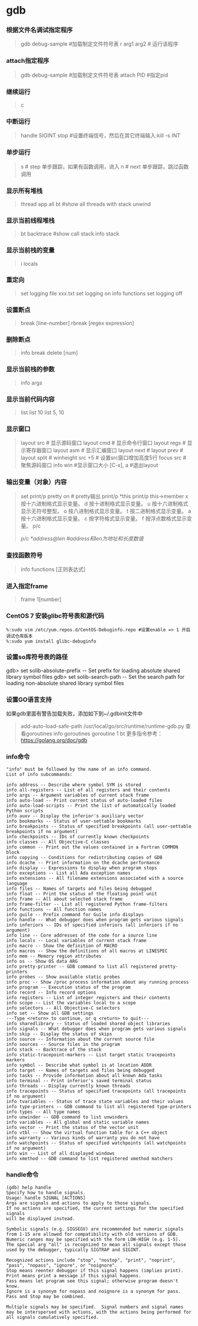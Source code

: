 # gdb 
### 根据文件名调试指定程序
>gdb debug-sample #加载制定文件符号表
>r arg1 arg2 # 运行该程序

### attach指定程序
>gdb debug-sample #加载制定文件符号表
>attach PID #指定pid

### 继续运行
>c

### 中断运行
>handle SIGINT stop #设置终端信号，然后在其它终端输入:kill -s INT <PID>


### 单步运行
>s # step <count> 单步跟踪，如果有函数调用，进入
>n # next <count> 单步跟踪，跳过函数调用

### 显示所有堆栈
>thread app all bt #show all threads with stack unwind

### 显示当前线程堆栈
>bt
>backtrace #show call stack
>info stack

### 显示当前栈的变量
>i locals

### 重定向
>set logging file xxx.txt
>set logging on
>info functions
>set logging off

### 设置断点
>break [line-number]
>rbreak [regex expression]

### 删除断点
>info break
>delete [num]

### 显示当前栈的参数
>info args

### 显示当前代码内容
>list
>list 10
>list 5, 10

### 显示窗口
>layout src # 显示源码窗口
>layout cmd # 显示命令行窗口
>layout regs # 显示寄存器窗口
>layout asm # 显示汇编窗口
>layout next #
>layout prev #
>layout split # 
>winheight src +5 # 设置src窗口增加高度5行
>focus src # 聚焦源码窗口
>info win #显示窗口大小
>[C-x], a #退出layout

### 输出变量（对象）内容
>set print/p pretty on # pretty输出
>print/p *this
>print/p this->member
x 按十六进制格式显示变量。
d 按十进制格式显示变量。
u 按十六进制格式显示无符号整型。
o 按八进制格式显示变量。
t 按二进制格式显示变量。
a 按十六进制格式显示变量。
c 按字符格式显示变量。
f 按浮点数格式显示变量。
>p/c <address>
>p/c *address@len #address和len为地址和长度数值

### 查找函数符号
>info functions [正则表达式]

### 进入指定frame
>frame 1[number]

### CentOS 7 安装glibc符号表和源代码

```shell
%:sudo vim /etc/yum.repos.d/CentOS-Debuginfo.repo #设置enable => 1 开启调试仓库版本
%:sudo yum install glibc-debuginfo
```
### 设置so库符号表的路径
gdb> set solib-absolute-prefix -- Set prefix for loading absolute shared library symbol files
gdb> set solib-search-path -- Set the search path for loading non-absolute shared library symbol files

### 设置GO语言支持
如果gdb里面有警告加载失败，添加如下到~/.gdbinit文件中
>add-auto-load-safe-path /usr/local/go/src/runtime/runtime-gdb.py
查看goroutines
>info goroutines
>goroutine 1 bt
更多指令参考：https://golang.org/doc/gdb


### info命令
```
"info" must be followed by the name of an info command.
List of info subcommands:

info address -- Describe where symbol SYM is stored
info all-registers -- List of all registers and their contents
info args -- Argument variables of current stack frame
info auto-load -- Print current status of auto-loaded files
info auto-load-scripts -- Print the list of automatically loaded Python scripts
info auxv -- Display the inferior's auxiliary vector
info bookmarks -- Status of user-settable bookmarks
info breakpoints -- Status of specified breakpoints (all user-settable breakpoints if no argument)
info checkpoints -- IDs of currently known checkpoints
info classes -- All Objective-C classes
info common -- Print out the values contained in a Fortran COMMON block
info copying -- Conditions for redistributing copies of GDB
info dcache -- Print information on the dcache performance
info display -- Expressions to display when program stops
info exceptions -- List all Ada exception names
info extensions -- All filename extensions associated with a source language
info files -- Names of targets and files being debugged
info float -- Print the status of the floating point unit
info frame -- All about selected stack frame
info frame-filter -- List all registered Python frame-filters
info functions -- All function names
info guile -- Prefix command for Guile info displays
info handle -- What debugger does when program gets various signals
info inferiors -- IDs of specified inferiors (all inferiors if no argument)
info line -- Core addresses of the code for a source line
info locals -- Local variables of current stack frame
info macro -- Show the definition of MACRO
info macros -- Show the definitions of all macros at LINESPEC
info mem -- Memory region attributes
info os -- Show OS data ARG
info pretty-printer -- GDB command to list all registered pretty-printers
info probes -- Show available static probes
info proc -- Show /proc process information about any running process
info program -- Execution status of the program
info record -- Info record options
info registers -- List of integer registers and their contents
info scope -- List the variables local to a scope
info selectors -- All Objective-C selectors
info set -- Show all GDB settings
---Type <return> to continue, or q <return> to quit---
info sharedlibrary -- Status of loaded shared object libraries
info signals -- What debugger does when program gets various signals
info skip -- Display the status of skips
info source -- Information about the current source file
info sources -- Source files in the program
info stack -- Backtrace of the stack
info static-tracepoint-markers -- List target static tracepoints markers
info symbol -- Describe what symbol is at location ADDR
info target -- Names of targets and files being debugged
info tasks -- Provide information about all known Ada tasks
info terminal -- Print inferior's saved terminal status
info threads -- Display currently known threads
info tracepoints -- Status of specified tracepoints (all tracepoints if no argument)
info tvariables -- Status of trace state variables and their values
info type-printers -- GDB command to list all registered type-printers
info types -- All type names
info unwinder -- GDB command to list unwinders
info variables -- All global and static variable names
info vector -- Print the status of the vector unit
info vtbl -- Show the virtual function table for a C++ object
info warranty -- Various kinds of warranty you do not have
info watchpoints -- Status of specified watchpoints (all watchpoints if no argument)
info win -- List of all displayed windows
info xmethod -- GDB command to list registered xmethod matchers
```

### handle命令
```
(gdb) help handle
Specify how to handle signals.
Usage: handle SIGNAL [ACTIONS]
Args are signals and actions to apply to those signals.
If no actions are specified, the current settings for the specified signals
will be displayed instead.

Symbolic signals (e.g. SIGSEGV) are recommended but numeric signals
from 1-15 are allowed for compatibility with old versions of GDB.
Numeric ranges may be specified with the form LOW-HIGH (e.g. 1-5).
The special arg "all" is recognized to mean all signals except those
used by the debugger, typically SIGTRAP and SIGINT.

Recognized actions include "stop", "nostop", "print", "noprint",
"pass", "nopass", "ignore", or "noignore".
Stop means reenter debugger if this signal happens (implies print).
Print means print a message if this signal happens.
Pass means let program see this signal; otherwise program doesn't know.
Ignore is a synonym for nopass and noignore is a synonym for pass.
Pass and Stop may be combined.

Multiple signals may be specified.  Signal numbers and signal names
may be interspersed with actions, with the actions being performed for
all signals cumulatively specified.
```
